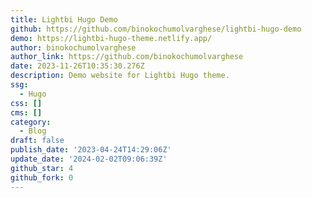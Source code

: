 ```yaml
---
title: Lightbi Hugo Demo
github: https://github.com/binokochumolvarghese/lightbi-hugo-demo
demo: https://lightbi-hugo-theme.netlify.app/
author: binokochumolvarghese
author_link: https://github.com/binokochumolvarghese
date: 2023-11-26T10:35:30.276Z
description: Demo website for Lightbi Hugo theme.
ssg:
  - Hugo
css: []
cms: []
category:
  - Blog
draft: false
publish_date: '2023-04-24T14:29:06Z'
update_date: '2024-02-02T09:06:39Z'
github_star: 4
github_fork: 0
---
```


